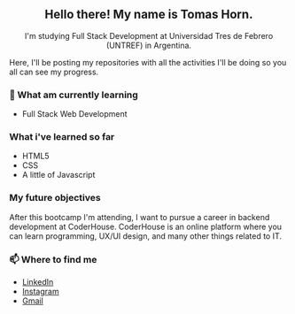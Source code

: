 <h2 align="center">Hello there! My name is Tomas Horn.</h2>
<p align="center">I'm studying Full Stack Development at Universidad Tres de Febrero (UNTREF) in Argentina.</p>

<p>Here, I'll be posting my repositories with all the activities I'll be doing so you all can see my progress.</p>

### 📖 What am currently learning
- Full Stack Web Development

### What i've learned so far
- HTML5
- CSS
- A little of Javascript

### My future objectives
<p>After this bootcamp I'm attending, I want to pursue a career in backend development at CoderHouse. CoderHouse is an online platform where you can learn programming, UX/UI design, and many other things related to IT.</p>

### 📫 Where to find me
- [LinkedIn](https://linkedin.com/in/stephenajulu)
- [Instagram](https://instagram.com/_tomy.h/)
- [Gmail](tomyhorn.12@gmail.com)
